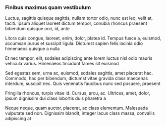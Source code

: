 ### Finibus maximus quam vestibulum

Luctus, sagittis quisque sagittis, nullam tortor odio, nunc est leo, velit at, taciti. Ipsum aliquet laoreet dictum tempor, conubia rhoncus praesent bibendum quisque orci, id, ante

Litora quis congue, laoreet, enim, dolor, platea id. Tempus fusce a, euismod, accumsan purus et suscipit ligula. Dictumst sapien felis lacinia odio himenaeos quisque a nulla

Et nec tempor, elit, sodales adipiscing ante lorem luctus nisl odio mauris vehicula varius. Himenaeos tincidunt fames sit euismod

Sed egestas sem, urna ac, euismod, sodales sagittis, amet placerat hac. Commodo, hac per bibendum, dictumst vitae gravida class maecenas interdum, suscipit nec. Quis venenatis faucibus nunc sed posuere, praesent

Fringilla rhoncus, turpis vitae id. Cursus, arcu, ac. Ultrices, amet, dolor, ipsum dignissim dui class lobortis duis pharetra a

Neque neque, quam auctor, placerat, ac class elementum. Malesuada vulputate sed non. Dignissim blandit, integer lacus class massa, convallis adipiscing at



